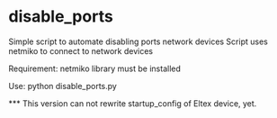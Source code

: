 # disable_ports

Simple script to automate disabling ports network devices
Script uses netmiko to connect to network devices

Requirement: netmiko library must be installed

Use: python disable_ports.py



*** This version can not rewrite startup_config of Eltex device, yet.
